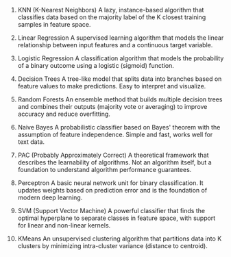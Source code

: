 1. KNN (K-Nearest Neighbors)
A lazy, instance-based algorithm that classifies data based on the majority label of the K closest training samples in feature space.

2. Linear Regression
A supervised learning algorithm that models the linear relationship between input features and a continuous target variable.

3. Logistic Regression
A classification algorithm that models the probability of a binary outcome using a logistic (sigmoid) function.

4. Decision Trees
A tree-like model that splits data into branches based on feature values to make predictions. Easy to interpret and visualize.

5. Random Forests
An ensemble method that builds multiple decision trees and combines their outputs (majority vote or averaging) to improve accuracy and reduce overfitting.

6. Naive Bayes
A probabilistic classifier based on Bayes' theorem with the assumption of feature independence. Simple and fast, works well for text data.

7. PAC (Probably Approximately Correct)
A theoretical framework that describes the learnability of algorithms. Not an algorithm itself, but a foundation to understand algorithm performance guarantees.

8. Perceptron
A basic neural network unit for binary classification. It updates weights based on prediction error and is the foundation of modern deep learning.

9. SVM (Support Vector Machine)
A powerful classifier that finds the optimal hyperplane to separate classes in feature space, with support for linear and non-linear kernels.

10. KMeans
An unsupervised clustering algorithm that partitions data into K clusters by minimizing intra-cluster variance (distance to centroid).
